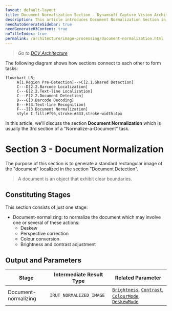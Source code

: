 ```yaml
---
layout: default-layout
title: Document Normalization Section - Dynamsoft Capture Vision Architecture
description: This article introduces Document Normalization Section in the Dynamsoft Capture Vision architecture.
needAutoGenerateSidebar: true
needGenerateH3Content: true
noTitleIndex: true
permalink: /architecture/image-processing/document-normalization.html
---
```


> *Go to [DCV Architecture](../index.md)*

The following diagram shows how sections connect to each other to form tasks:

```mermaid
flowchart LR;
     A[1.Region Pre-Detection]-->C[2.1.Shared Detection]
     C---D[2.2.Barcode Localization]
     C---E[2.2.Text-line Localization]
     C---F[2.2.Document Detection]
     D---G[3.Barcode Decoding]
     E---H[3.Text-line Recognition]
     F---I[3.Document Normalization]
     style I fill:#f96,stroke:#333,stroke-width:4px
```

In this article, we'll discuss the section **Document Normalization** which is usually the 3rd section of a "Normalize-a-Document" task.

# Section 3 - Document Normalization

The purpose of this section is to generate a standard rectangular image of the "document" localized in the section "Document Detection".

> A document is an object that exhibit clear boundaries.

## Constituting Stages

This section consists of just one stage:

- Document-normalizing: to normalize the document which may involve one or several of these actions:
  - Deskew
  - Perspective correction
  - Colour conversion
  - Brightness and contrast adjustment

## Output and Parameters

| Stage                | Intermediate Result Type | Related Parameter                                                                                                                                                                                                                                                                                                                                                            |
| -------------------- | ------------------------ | ---------------------------------------------------------------------------------------------------------------------------------------------------------------------------------------------------------------------------------------------------------------------------------------------------------------------------------------------------------------------------- |
| Document-normalizing | `IRUT_NORMALIZED_IMAGE`  | [`Brightness`](../../parameters/reference/document-normalizer-task-settings/brightness.md), [`Contrast`](../../parameters/reference/document-normalizer-task-settings/contrast.md), [`ColourMode`](../../parameters/reference/document-normalizer-task-settings/colour-mode.md), [`DeskewMode`](../../parameters/reference/document-normalizer-task-settings/deskew-mode.md) |
